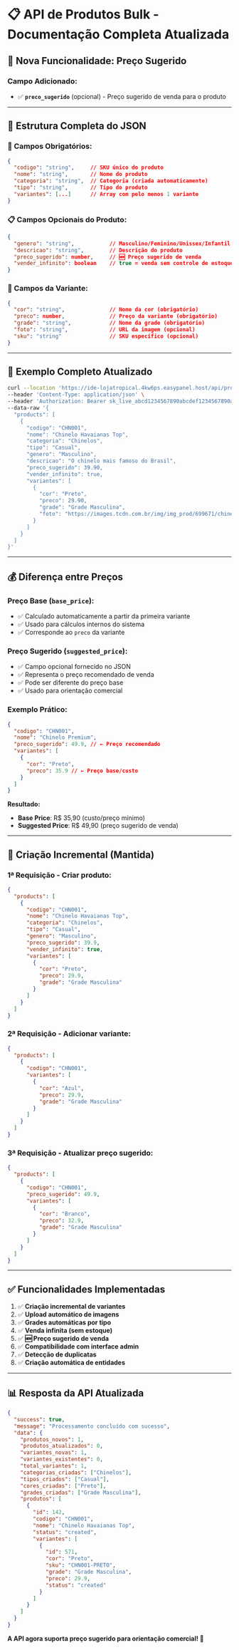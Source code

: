 # 📋 API de Produtos Bulk - Documentação Completa Atualizada

## 🎯 **Nova Funcionalidade: Preço Sugerido**

### **Campo Adicionado:**

- ✅ **`preco_sugerido`** (opcional) - Preço sugerido de venda para o produto

---

## 📝 **Estrutura Completa do JSON**

### **🔑 Campos Obrigatórios:**

```json
{
  "codigo": "string",     // SKU único do produto
  "nome": "string",       // Nome do produto
  "categoria": "string",  // Categoria (criada automaticamente)
  "tipo": "string",       // Tipo do produto
  "variantes": [...]      // Array com pelo menos 1 variante
}
```

### **📋 Campos Opcionais do Produto:**

```json
{
  "genero": "string",           // Masculino/Feminino/Unissex/Infantil
  "descricao": "string",        // Descrição do produto
  "preco_sugerido": number,     // 🆕 Preço sugerido de venda
  "vender_infinito": boolean    // true = venda sem controle de estoque
}
```

### **🎨 Campos da Variante:**

```json
{
  "cor": "string",              // Nome da cor (obrigatório)
  "preco": number,              // Preço da variante (obrigatório)
  "grade": "string",            // Nome da grade (obrigatório)
  "foto": "string",             // URL da imagem (opcional)
  "sku": "string"               // SKU específico (opcional)
}
```

---

## 🔗 **Exemplo Completo Atualizado**

```bash
curl --location 'https://ide-lojatropical.4kw6ps.easypanel.host/api/products/bulk' \
--header 'Content-Type: application/json' \
--header 'Authorization: Bearer sk_live_abcd1234567890abcdef1234567890abcdef12' \
--data-raw '{
  "products": [
    {
      "codigo": "CHN001",
      "nome": "Chinelo Havaianas Top",
      "categoria": "Chinelos",
      "tipo": "Casual",
      "genero": "Masculino",
      "descricao": "O chinelo mais famoso do Brasil",
      "preco_sugerido": 39.90,
      "vender_infinito": true,
      "variantes": [
        {
          "cor": "Preto",
          "preco": 29.90,
          "grade": "Grade Masculina",
          "foto": "https://images.tcdn.com.br/img/img_prod/699671/chinelo_havaianas_top_masculino_preto_24851_1_da2ff112816d222cd40bc1e93a37953a_20250313182035.jpg"
        }
      ]
    }
  ]
}'
```

---

## 💰 **Diferença entre Preços**

### **Preço Base (`base_price`):**

- ✅ Calculado automaticamente a partir da primeira variante
- ✅ Usado para cálculos internos do sistema
- ✅ Corresponde ao `preco` da variante

### **Preço Sugerido (`suggested_price`):**

- ✅ Campo opcional fornecido no JSON
- ✅ Representa o preço recomendado de venda
- ✅ Pode ser diferente do preço base
- ✅ Usado para orientação comercial

### **Exemplo Prático:**

```json
{
  "codigo": "CHN001",
  "nome": "Chinelo Premium",
  "preco_sugerido": 49.9, // ← Preço recomendado
  "variantes": [
    {
      "cor": "Preto",
      "preco": 35.9 // ← Preço base/custo
    }
  ]
}
```

**Resultado:**

- **Base Price**: R$ 35,90 (custo/preço mínimo)
- **Suggested Price**: R$ 49,90 (preço sugerido de venda)

---

## 🔄 **Criação Incremental (Mantida)**

### **1ª Requisição - Criar produto:**

```json
{
  "products": [
    {
      "codigo": "CHN001",
      "nome": "Chinelo Havaianas Top",
      "categoria": "Chinelos",
      "tipo": "Casual",
      "genero": "Masculino",
      "preco_sugerido": 39.9,
      "vender_infinito": true,
      "variantes": [
        {
          "cor": "Preto",
          "preco": 29.9,
          "grade": "Grade Masculina"
        }
      ]
    }
  ]
}
```

### **2ª Requisição - Adicionar variante:**

```json
{
  "products": [
    {
      "codigo": "CHN001",
      "variantes": [
        {
          "cor": "Azul",
          "preco": 29.9,
          "grade": "Grade Masculina"
        }
      ]
    }
  ]
}
```

### **3ª Requisição - Atualizar preço sugerido:**

```json
{
  "products": [
    {
      "codigo": "CHN001",
      "preco_sugerido": 49.9,
      "variantes": [
        {
          "cor": "Branco",
          "preco": 32.9,
          "grade": "Grade Masculina"
        }
      ]
    }
  ]
}
```

---

## ✅ **Funcionalidades Implementadas**

1. ✅ **Criação incremental de variantes**
2. ✅ **Upload automático de imagens**
3. ✅ **Grades automáticas por tipo**
4. ✅ **Venda infinita (sem estoque)**
5. ✅ **🆕 Preço sugerido de venda**
6. ✅ **Compatibilidade com interface admin**
7. ✅ **Detecção de duplicatas**
8. ✅ **Criação automática de entidades**

---

## 📊 **Resposta da API Atualizada**

```json
{
  "success": true,
  "message": "Processamento concluído com sucesso",
  "data": {
    "produtos_novos": 1,
    "produtos_atualizados": 0,
    "variantes_novas": 1,
    "variantes_existentes": 0,
    "total_variantes": 1,
    "categorias_criadas": ["Chinelos"],
    "tipos_criados": ["Casual"],
    "cores_criadas": ["Preto"],
    "grades_criadas": ["Grade Masculina"],
    "produtos": [
      {
        "id": 142,
        "codigo": "CHN001",
        "nome": "Chinelo Havaianas Top",
        "status": "created",
        "variantes": [
          {
            "id": 571,
            "cor": "Preto",
            "sku": "CHN001-PRETO",
            "grade": "Grade Masculina",
            "preco": 29.9,
            "status": "created"
          }
        ]
      }
    ]
  }
}
```

**A API agora suporta preço sugerido para orientação comercial! 🚀**
